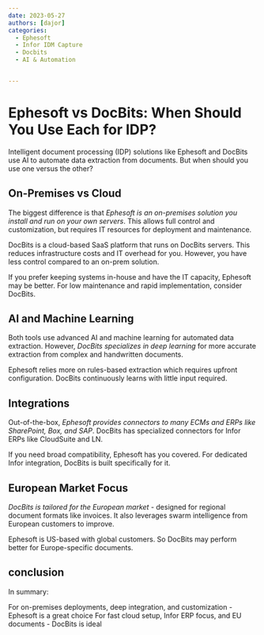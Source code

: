 ```yaml
---
date: 2023-05-27
authors: [dajor]
categories:
  - Ephesoft
  - Infor IDM Capture
  - Docbits
  - AI & Automation


---
```


# Ephesoft vs DocBits: When Should You Use Each for IDP?

Intelligent document processing (IDP) solutions like Ephesoft and DocBits use AI to automate data extraction from documents. But when should you use one versus the other?

## On-Premises vs Cloud

The biggest difference is that *Ephesoft is an on-premises solution you install and run on your own servers*. This allows full control and customization, but requires IT resources for deployment and maintenance.

DocBits is a cloud-based SaaS platform that runs on DocBits servers. This reduces infrastructure costs and IT overhead for you. However, you have less control compared to an on-prem solution.

If you prefer keeping systems in-house and have the IT capacity, Ephesoft may be better. For low maintenance and rapid implementation, consider DocBits.

## AI and Machine Learning

Both tools use advanced AI and machine learning for automated data extraction. However, *DocBits specializes in deep learning* for more accurate extraction from complex and handwritten documents.

Ephesoft relies more on rules-based extraction which requires upfront configuration. DocBits continuously learns with little input required.

## Integrations

Out-of-the-box, *Ephesoft provides connectors to many ECMs and ERPs like SharePoint, Box, and SAP*. DocBits has specialized connectors for Infor ERPs like CloudSuite and LN.

If you need broad compatibility, Ephesoft has you covered. For dedicated Infor integration, DocBits is built specifically for it.

## European Market Focus

*DocBits is tailored for the European market* - designed for regional document formats like invoices. It also leverages swarm intelligence from European customers to improve.

Ephesoft is US-based with global customers. So DocBits may perform better for Europe-specific documents.

## conclusion

In summary:

For on-premises deployments, deep integration, and customization - Ephesoft is a great choice
For fast cloud setup, Infor ERP focus, and EU documents - DocBits is ideal